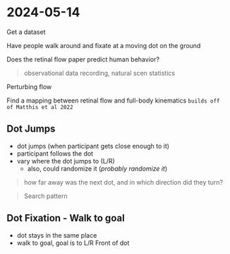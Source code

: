 # 2024-05-14

Get a dataset

Have people walk around and fixate at a moving dot on the ground

Does the retinal flow paper predict human behavior?

> observational data recording, natural scen statistics

Perturbing flow

Find a mapping between retinal flow and full-body kinematics
`builds off of Matthis et al 2022`

## Dot Jumps
- dot jumps (when participant gets close enough to it)
- participant follows the dot
- vary where the dot jumps to (L/R)
    - also, could randomize it (*probably randomize it*)
> how far away was the next dot, and in which direction did they turn?

> Search pattern

## Dot Fixation - Walk to goal
- dot stays in the same place
- walk to goal, goal is to L/R Front of dot 